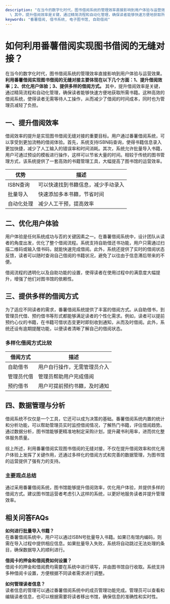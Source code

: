 ```yaml
---
description: "在当今的数字化时代，图书借阅系统的管理效率直接影响到用户体验与运营效果。**利用番薯借阅实现图书借阅的无缝对接主要体现在以下几个方面：1、提升借阅效率；2、优化用户体验；3、提供多样的借阅方式。**\
  \ 其中，提升借阅效率是关键，通过精简流程和自动化管理，确保读者能够快速方便地获取所需书籍。这种高效的借阅系统，使得读者无需等待人工操作，从而减少了借阅的时间成本，同时也为管理员减轻了负担。"
keywords: "番薯借阅, 借书系统, 电子图书馆, 自助借阅"
---
```

# 如何利用番薯借阅实现图书借阅的无缝对接？

在当今的数字化时代，图书借阅系统的管理效率直接影响到用户体验与运营效果。**利用番薯借阅实现图书借阅的无缝对接主要体现在以下几个方面：1、提升借阅效率；2、优化用户体验；3、提供多样的借阅方式。** 其中，提升借阅效率是关键，通过精简流程和自动化管理，确保读者能够快速方便地获取所需书籍。这种高效的借阅系统，使得读者无需等待人工操作，从而减少了借阅的时间成本，同时也为管理员减轻了负担。

## **一、提升借阅效率**

借阅效率的提升是实现图书借阅无缝对接的重要目标。用户通过番薯借阅系统，可以享受到更加流畅的借阅体验。首先，系统支持ISBN码查询，使得书籍信息录入更加快捷，减少了人工输入的错误率和时间消耗。其次，系统允许批量导入书籍，用户可通过预设的模板进行操作，这样可以节省大量的时间。相较于传统的图书管理方式，该系统提供了一套高效的书籍管理工具，大幅提高了图书馆的运营效率。

| 优势 | 描述 |
|------|------|
| ISBN查询 | 可以快速找到书籍信息，减少手动录入 |
| 批量导入 | 快速添加多本书籍，节省时间 |
| 自动化处理 | 减少人工干预，提高效率 |

## **二、优化用户体验**

用户体验是任何系统成功与否的关键因素之一。在番薯借阅系统中，设计团队从读者的角度出发，优化了整个借阅流程。系统支持自助借还书功能，用户只需通过扫描二维码或输入借书码，就能快速完成借阅。此外，系统还提供了实时的借阅状态反馈，读者可以随时查询自己借阅的书籍状况，避免了以往由于信息滞后带来的不便。

借阅流程的透明化以及自助功能的设置，使得读者在使用过程中的满意度大幅提升，增强了他们对图书馆的依赖性。

## **三、提供多样的借阅方式**

为了适应不同读者的需求，番薯借阅系统提供了丰富的借阅方式。从自助借书，到管理员代借、预约借书等形式都能够满足读者的个性化需求。例如，读者可以提前预约心仪的书籍，在书籍可借状态变更时即刻收到通知，从而及时借阅。此外，系统还设有逾期提醒功能，以便读者清晰了解自己的借阅状态。

### **多样化借阅方式比较**

| 借阅方式 | 描述 |
|----------|------|
| 自助借书 | 用户自行操作，无需管理员介入 |
| 管理员代借 | 管理员帮助用户完成借阅 |
| 预约借书 | 用户可提前预约书籍，及时通知 |

## **四、数据管理与分析**

借阅系统不仅仅是一个工具，它还可以成为决策的基础。番薯借阅系统内置的统计和分析功能，可以帮助管理员实时监控借阅情况，了解热门书籍，评估借阅趋势。通过数据分析，图书馆能够更精准地制定采购计划，提升藏书利用率，进而优化整体服务质量。

综上所述，利用番薯借阅实现图书借阅的无缝对接，不仅在提升借阅效率和优化用户体验上发挥了关键作用，还通过多样化的借阅方式和完善的数据管理，为图书馆的运营提供了强有力的支持。

### 主要观点总结

通过采用番薯借阅系统，图书馆能够提升借阅效率，优化用户体验，并提供多样的借阅方式。建议图书馆运营者考虑引入这样的系统，以更好地服务读者并提升管理效率。

## 相关问答FAQs

**如何进行批量导入书籍？**  
在番薯借阅系统中，用户可以通过ISBN号批量导入书籍。如果已有馆内编码，则需在导入过程中提供相应信息。如果批量导入失败，系统将自动跳过无法处理的条目，确保数据导入的顺利进行。

**借阅卡的押金和借阅费如何设置？**  
借阅卡的押金和借阅费均需要在系统中进行填写，并由图书馆自行收取。系统支持多种借阅卡设置，方便根据不同读者需求进行调整。

**如何管理读者信息？**  
读者信息的管理可以通过番薯借阅系统中的成员管理功能完成。管理员可以查看和编辑读者信息，也可以根据需要将读者移出书馆，确保信息的准确性和实时性。
